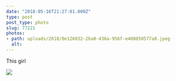 ```yaml
---
date: "2018-05-16T21:27:01.000Z"
type: post 
post_type: photo
slug: 77221
photos: 
- path: uploads/2018/0e126032-2ba0-436a-956f-e408850577a8.jpeg
  alt: 
---
```

This girl


![](/uploads/2018/0e126032-2ba0-436a-956f-e408850577a8.jpeg)
